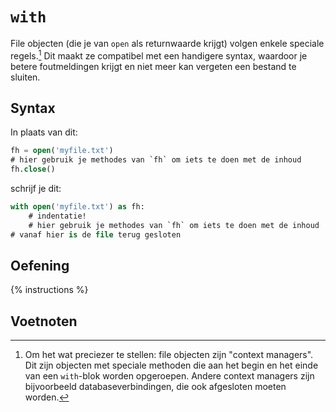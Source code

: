 # `with`
File objecten (die je van `open` als returnwaarde krijgt) volgen enkele speciale regels.[^1] Dit maakt ze compatibel met een handigere syntax, waardoor je betere foutmeldingen krijgt en niet meer kan vergeten een bestand te sluiten.

## Syntax
In plaats van dit:

```sql
fh = open('myfile.txt')
# hier gebruik je methodes van `fh` om iets te doen met de inhoud
fh.close()
```

schrijf je dit:

```sql
with open('myfile.txt') as fh:
    # indentatie!
    # hier gebruik je methodes van `fh` om iets te doen met de inhoud
# vanaf hier is de file terug gesloten
```

## Oefening
{% instructions %}

## Voetnoten
[^1]: Om het wat preciezer te stellen: file objecten zijn "context managers". Dit zijn objecten met speciale methoden die aan het begin en het einde van een `with`-blok worden opgeroepen. Andere context managers zijn bijvoorbeeld databaseverbindingen, die ook afgesloten moeten worden.
